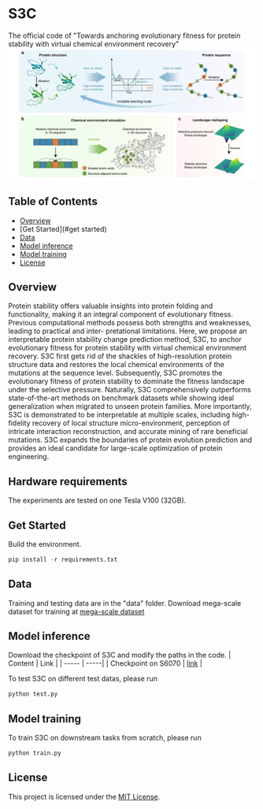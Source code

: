 # S3C
The official code of "Towards anchoring evolutionary fitness for protein stability with virtual chemical environment recovery"
![Our pipeline](./figs/fig1.png)

## Table of Contents
- [Overview](#overview)
- [Get Started](#get started)
- [Data](#data)
- [Model inference](#model-inference)
- [Model training](#model-training)
- [License](#license)

## Overview
Protein stability offers valuable insights into protein folding and functionality, making it an integral component of evolutionary fitness. Previous computational methods possess both strengths and weaknesses, leading to practical and inter- pretational limitations. Here, we propose an interpretable protein stability change prediction method, S3C, to anchor evolutionary fitness for protein stability with virtual chemical environment recovery. S3C first gets rid of the shackles of high-resolution protein structure data and restores the local chemical environments of the mutations at the sequence level. Subsequently, S3C promotes the evolutionary fitness of protein stability to dominate the fitness landscape under the selective pressure. Naturally, S3C comprehensively outperforms state-of-the-art methods on benchmark datasets while showing ideal generalization when migrated to unseen protein families. More importantly, S3C is demonstrated to be interpretable at multiple scales, including high-fidelity recovery of local structure micro-environment, perception of intricate interaction reconstruction, and accurate mining of rare beneficial mutations. S3C expands the boundaries of protein evolution prediction and provides an ideal candidate for large-scale optimization of protein engineering.
## Hardware requirements

The experiments are tested on one Tesla V100 (32GB).
## Get Started
Build the environment.
```python
pip install -r requirements.txt
```

## Data
Training and testing data are in the "data" folder.
Download mega-scale dataset for training at [mega-scale dataset](https://zenodo.org/records/7401275)

## Model inference
Download the checkpoint of S3C and modify the paths in the code.
| Content  | Link  |
| ----- | -----|
| Checkpoint on S6070 | [link](https://figshare.com/ndownloader/files/46044900) |

To test S3C on different test datas, please run
```python
python test.py
```
## Model training
To train S3C on downstream tasks from scratch, please run
```python
python train.py
```
## License
This project is licensed under the [MIT License](LICENSE).